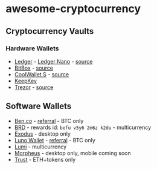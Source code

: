 # awesome-cryptocurrency



## Cryptocurrency Vaults

### Hardware Wallets

* [Ledger](https://www.ledgerwallet.com) - [Ledger Nano](http://ledger.fr) - [source](https://github.com/LedgerHQ/)
* [BitBox](https://shiftcrypto.ch) - [source](https://github.com/digitalbitbox)
* [CoolWallet S](https://coolwallet.io) - [source](https://github.com/coolbitx-technology)
* [KeepKey](https://www.keepkey.com)
* [Trezor](https://trezor.io) - [source](https://github.com/trezor)

## Software Wallets

* [Ben.co](https://ben.co) - [referral](https://balupton.com/benco) - BTC only
* [BRD](https://brd.com) - rewards id: `befu v5y6 2m6z k2du` - multicurrency
* [Exodus](https://www.exodus.io) - desktop only
* [Luno Wallet](https://www.luno.com) - [referral](https://balupton.com/luno) - BTC only
* [Lumi](https://lumiwallet.com) - multicurrency
* [Morpheus](https://www.morpheuswallet.com) - desktop only, mobile coming soon
* [Trust](https://trustwalletapp.com) - ETH+tokens only





